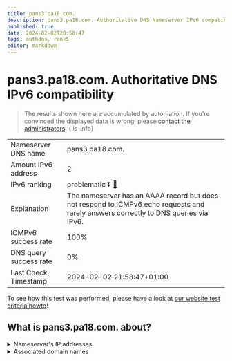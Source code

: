 ```yaml
---
title: pans3.pa18.com.
description: pans3.pa18.com. Authoritative DNS Nameserver IPv6 compatibility
published: true
date: 2024-02-02T20:58:47
tags: authdns, rank5
editor: markdown
---
```


# pans3.pa18.com. Authoritative DNS IPv6 compatibility

> The results shown here are accumulated by automation. If you're convinced the displayed data is wrong, please [contact the administrators](/howto/chat). 
{.is-info}




|   |   |
| - | - |
| Nameserver DNS name | pans3.pa18.com.
| Amount IPv6 address | 2
| IPv6 ranking | problematic :arrow_double_down: [🔗](/howto/ranking) |
| Explanation | The nameserver has an AAAA record but does not respond to ICMPv6 echo requests and rarely answers correctly to DNS queries via IPv6. |
| ICMPv6 success rate | 100%|
| DNS query success rate | 0% |
| Last Check Timestamp | 2024-02-02 21:58:47+01:00 |

To see how this test was performed, please have a look at [our website test criteria howto](/howto/testcriteria/authdns)!


## What is pans3.pa18.com. about?




<details>
<summary>Nameserver's IP addresses</summary>

2404:7180:a000:100:0:1:0:9

2404:7180:a021:300:0:1:0:9

</details>



<details>
<summary>Associated domain names</summary>

bank.pingan.com

</details>
